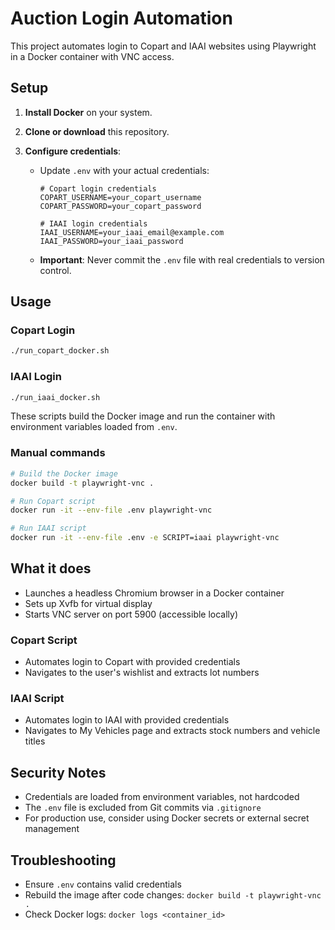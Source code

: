 # Auction Login Automation

This project automates login to Copart and IAAI websites using Playwright in a Docker container with VNC access.

## Setup

1. **Install Docker** on your system.

2. **Clone or download** this repository.

3. **Configure credentials**:
    - Update `.env` with your actual credentials:
      ```
      # Copart login credentials
      COPART_USERNAME=your_copart_username
      COPART_PASSWORD=your_copart_password

      # IAAI login credentials
      IAAI_USERNAME=your_iaai_email@example.com
      IAAI_PASSWORD=your_iaai_password
      ```
    - **Important**: Never commit the `.env` file with real credentials to version control.

## Usage

### Copart Login
```bash
./run_copart_docker.sh
```

### IAAI Login
```bash
./run_iaai_docker.sh
```

These scripts build the Docker image and run the container with environment variables loaded from `.env`.

### Manual commands
```bash
# Build the Docker image
docker build -t playwright-vnc .

# Run Copart script
docker run -it --env-file .env playwright-vnc

# Run IAAI script
docker run -it --env-file .env -e SCRIPT=iaai playwright-vnc
```

## What it does

- Launches a headless Chromium browser in a Docker container
- Sets up Xvfb for virtual display
- Starts VNC server on port 5900 (accessible locally)

### Copart Script
- Automates login to Copart with provided credentials
- Navigates to the user's wishlist and extracts lot numbers

### IAAI Script
- Automates login to IAAI with provided credentials
- Navigates to My Vehicles page and extracts stock numbers and vehicle titles

## Security Notes

- Credentials are loaded from environment variables, not hardcoded
- The `.env` file is excluded from Git commits via `.gitignore`
- For production use, consider using Docker secrets or external secret management

## Troubleshooting

- Ensure `.env` contains valid credentials
- Rebuild the image after code changes: `docker build -t playwright-vnc .`
- Check Docker logs: `docker logs <container_id>`